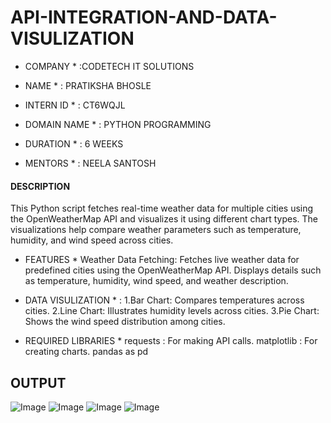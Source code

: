 # API-INTEGRATION-AND-DATA-VISULIZATION

* COMPANY * :CODETECH IT SOLUTIONS

* NAME * : PRATIKSHA BHOSLE

* INTERN ID * :   CT6WQJL

* DOMAIN NAME * : PYTHON PROGRAMMING

* DURATION * : 6 WEEKS

* MENTORS * : NEELA SANTOSH

#### DESCRIPTION ####
  
  This Python script fetches real-time weather data for multiple cities using the OpenWeatherMap API and visualizes it using different chart types. The visualizations help compare weather parameters such as temperature, humidity, and wind speed across cities.
  
 * FEATURES *
Weather Data Fetching:
  Fetches live weather data for predefined cities using the OpenWeatherMap API.
Displays details such as temperature, humidity, wind speed, and weather description.

* DATA VISULIZATION * :
1.Bar Chart: Compares temperatures across cities.
2.Line Chart: Illustrates humidity levels across cities.
3.Pie Chart: Shows the wind speed distribution among cities.

* REQUIRED LIBRARIES *
  requests : For making API calls.
  matplotlib : For creating charts.
  pandas as pd

## OUTPUT ##
![Image](https://github.com/user-attachments/assets/fb2d8c83-b4d5-4f76-91c2-c38766cb8aae)
![Image](https://github.com/user-attachments/assets/eeba4070-7c28-4848-b7d4-1492cfdf0318)
![Image](https://github.com/user-attachments/assets/855c4c75-33b8-4016-b3fc-a3807292ae41)
![Image](https://github.com/user-attachments/assets/4c110f78-776f-4b0a-a3f6-73c1886129b3)
